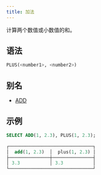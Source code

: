 ```yaml
---
title: 加法
---
```


计算两个数值或小数值的和。

## 语法

```sql
PLUS(<number1>, <number2>)
```

## 别名

- [ADD](add.md)

## 示例

```sql
SELECT ADD(1, 2.3), PLUS(1, 2.3);

┌───────────────────────────────┐
│  add(1, 2.3)  │  plus(1, 2.3) │
├───────────────┼───────────────┤
│ 3.3           │ 3.3           │
└───────────────────────────────┘
```